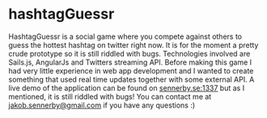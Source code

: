 # hashtagGuessr

 HashtagGuessr is a social game where you compete against others to guess the hottest hashtag on twitter right now.
 It is for the moment a pretty crude prototype so it is still riddled with bugs.
 Technologies involved are Sails.js, AngularJs and Twitters streaming API.
 Before making this game I had very little experience in web app development and I wanted to create something that used real time updates together with some external API.
 A live demo of the application can be found on [sennerby.se:1337](sennerby.se:1337) but as I mentioned, it is still riddled with bugs!
 You can contact me at jakob.sennerby@gmail.com if you have any questions :)
